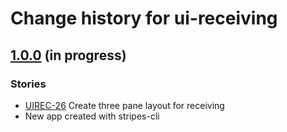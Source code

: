 # Change history for ui-receiving

## [1.0.0](https://github.com/folio-org/ui-receiving/tree/v1.0.0) (in progress)

### Stories
* [UIREC-26](https://issues.folio.org/browse/UIREC-26) Create three pane layout for receiving
* New app created with stripes-cli
